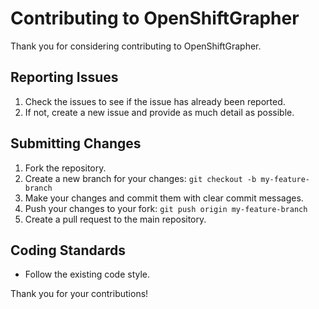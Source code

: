 # Contributing to OpenShiftGrapher

Thank you for considering contributing to OpenShiftGrapher.

## Reporting Issues

1. Check the issues to see if the issue has already been reported.
2. If not, create a new issue and provide as much detail as possible.

## Submitting Changes

1. Fork the repository.
2. Create a new branch for your changes: `git checkout -b my-feature-branch`
3. Make your changes and commit them with clear commit messages.
4. Push your changes to your fork: `git push origin my-feature-branch`
5. Create a pull request to the main repository.

## Coding Standards

- Follow the existing code style.

Thank you for your contributions!